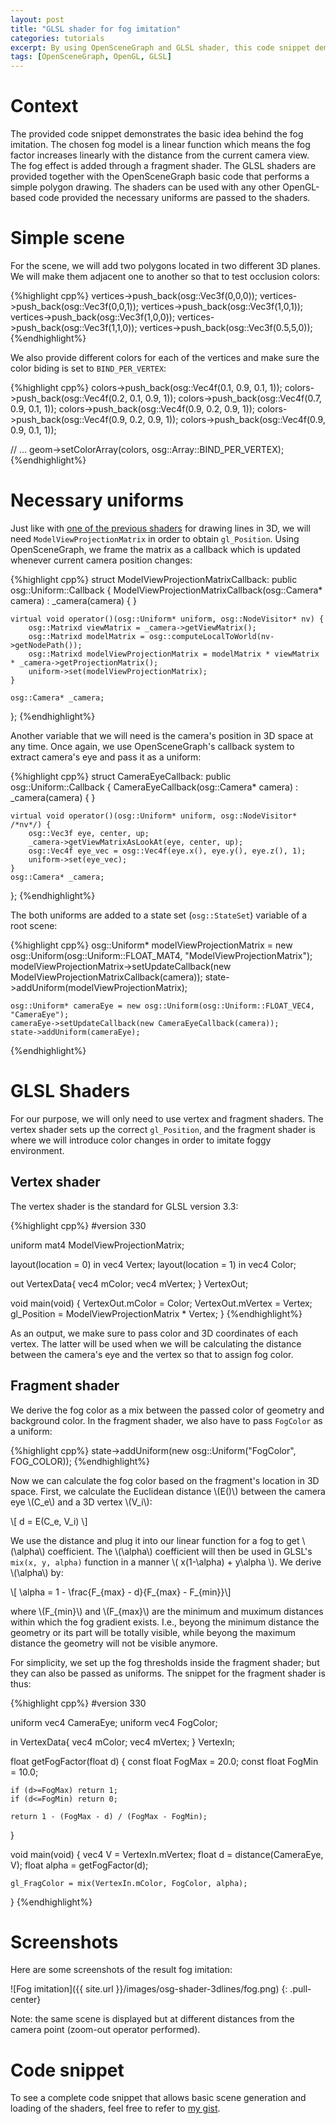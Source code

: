 ```yaml
---
layout: post
title: "GLSL shader for fog imitation"
categories: tutorials
excerpt: By using OpenSceneGraph and GLSL shader, this code snippet demonstrates a simplest way to add a fog effect to your geometries by diluting geometry's color into the background color. 
tags: [OpenSceneGraph, OpenGL, GLSL]
---
```


# Context

The provided code snippet demonstrates the basic idea behind the fog imitation. The chosen fog model is a linear function which means the fog factor increases linearly with the distance from the current camera view. The fog effect is added through a fragment shader. The GLSL shaders are provided together with the OpenSceneGraph basic code that performs a simple polygon drawing. The shaders can be used with any other OpenGL-based code provided the necessary uniforms are passed to the shaders.

# Simple scene 

For the scene, we will add two polygons located in two different 3D planes. We will make them adjacent one to another so that to test occlusion colors:

{%highlight cpp%}
vertices->push_back(osg::Vec3f(0,0,0));
vertices->push_back(osg::Vec3f(0,0,1));
vertices->push_back(osg::Vec3f(1,0,1));
vertices->push_back(osg::Vec3f(1,0,0));
vertices->push_back(osg::Vec3f(1,1,0));
vertices->push_back(osg::Vec3f(0.5,5,0));
{%endhighlight%}

We also provide different colors for each of the vertices and make sure the color biding is set to `BIND_PER_VERTEX`:

{%highlight cpp%}
colors->push_back(osg::Vec4f(0.1, 0.9, 0.1, 1));
colors->push_back(osg::Vec4f(0.2, 0.1, 0.9, 1));
colors->push_back(osg::Vec4f(0.7, 0.9, 0.1, 1));
colors->push_back(osg::Vec4f(0.9, 0.2, 0.9, 1));
colors->push_back(osg::Vec4f(0.9, 0.2, 0.9, 1));
colors->push_back(osg::Vec4f(0.9, 0.9, 0.1, 1));

// ...
geom->setColorArray(colors, osg::Array::BIND_PER_VERTEX);
{%endhighlight%}

# Necessary uniforms 

Just like with [one of the previous shaders](http://vicrucann.github.io/tutorials/osg-shader-3dlines/) for drawing lines in 3D, we will need `ModelViewProjectionMatrix` in order to obtain `gl_Position`. Using OpenSceneGraph, we frame the matrix as a callback which is updated whenever current camera position changes: 

{%highlight cpp%}
struct ModelViewProjectionMatrixCallback: public osg::Uniform::Callback
{
    ModelViewProjectionMatrixCallback(osg::Camera* camera) :
            _camera(camera) {
    }

    virtual void operator()(osg::Uniform* uniform, osg::NodeVisitor* nv) {
        osg::Matrixd viewMatrix = _camera->getViewMatrix();
        osg::Matrixd modelMatrix = osg::computeLocalToWorld(nv->getNodePath());
        osg::Matrixd modelViewProjectionMatrix = modelMatrix * viewMatrix * _camera->getProjectionMatrix();
        uniform->set(modelViewProjectionMatrix);
    }

    osg::Camera* _camera;
};
{%endhighlight%}

Another variable that we will need is the camera's position in 3D space at any time. Once again, we use OpenSceneGraph's callback system to extract camera's eye and pass it as a uniform:

{%highlight cpp%}
struct CameraEyeCallback: public osg::Uniform::Callback
{
    CameraEyeCallback(osg::Camera* camera) :
            _camera(camera) {
    }

    virtual void operator()(osg::Uniform* uniform, osg::NodeVisitor* /*nv*/) {
        osg::Vec3f eye, center, up;
        _camera->getViewMatrixAsLookAt(eye, center, up);
        osg::Vec4f eye_vec = osg::Vec4f(eye.x(), eye.y(), eye.z(), 1);
        uniform->set(eye_vec);
    }
    osg::Camera* _camera;
};
{%endhighlight%}

The both uniforms are added to a state set (`osg::StateSet`) variable of a root scene:

{%highlight cpp%}
osg::Uniform* modelViewProjectionMatrix = new osg::Uniform(osg::Uniform::FLOAT_MAT4, "ModelViewProjectionMatrix");
    modelViewProjectionMatrix->setUpdateCallback(new ModelViewProjectionMatrixCallback(camera));
    state->addUniform(modelViewProjectionMatrix);

    osg::Uniform* cameraEye = new osg::Uniform(osg::Uniform::FLOAT_VEC4, "CameraEye");
    cameraEye->setUpdateCallback(new CameraEyeCallback(camera));
    state->addUniform(cameraEye);
{%endhighlight%}

# GLSL Shaders

For our purpose, we will only need to use vertex and fragment shaders. The vertex shader sets up the correct `gl_Position`, and the fragment shader is where we will introduce color changes in order to imitate foggy environment.

## Vertex shader

The vertex shader is the standard for GLSL version 3.3:

{%highlight cpp%}
#version 330

uniform mat4 ModelViewProjectionMatrix;

layout(location = 0) in vec4 Vertex;
layout(location = 1) in vec4 Color;

out VertexData{
    vec4 mColor;
    vec4 mVertex;
} VertexOut;

void main(void)
{
    VertexOut.mColor = Color;
    VertexOut.mVertex = Vertex;
    gl_Position = ModelViewProjectionMatrix * Vertex;
}
{%endhighlight%}

As an output, we make sure to pass color and 3D coordinates of each vertex. The latter will be used when we will be calculating the distance between the camera's eye and the vertex so that to assign fog color.

## Fragment shader

We derive the fog color as a mix between the passed color of geometry and background color. In the fragment shader, we also have to pass `FogColor` as a uniform:

{%highlight cpp%}
state->addUniform(new osg::Uniform("FogColor", FOG_COLOR));
{%endhighlight%}

Now we can calculate the fog color based on the fragment's location in 3D space. First, we calculate the Euclidean distance \\(E()\\) between the camera eye \\(C_e\\) and a 3D vertex \\(V_i\\):

\\[ d = E(C_e, V_i) \\]

We use the distance and plug it into our linear function for a fog to get \\(\alpha\\) coefficient. The \\(\alpha\\) coefficient will then be used in GLSL's `mix(x, y, alpha)` function in a manner \\( x(1-\alpha) + y\alpha \\). We derive \\(\alpha\\) by:

\\[ \alpha = 1 - \frac{F_{max} - d}{F_{max} - F_{min}}\\]

where \\(F_{min}\\) and \\(F_{max}\\) are the minimum and muximum distances within which the fog gradient exists. I.e., beyong the minimum distance the geometry or its part will be totally visible, while beyong the maximum distance the geometry will not be visible anymore. 

For simplicity, we set up the fog thresholds inside the fragment shader; but they can also be passed as uniforms. The snippet for the fragment shader is thus:

{%highlight cpp%}
#version 330

uniform vec4 CameraEye;
uniform vec4 FogColor;

in VertexData{
    vec4 mColor;
    vec4 mVertex;
} VertexIn;

float getFogFactor(float d)
{
    const float FogMax = 20.0;
    const float FogMin = 10.0;

    if (d>=FogMax) return 1;
    if (d<=FogMin) return 0;

    return 1 - (FogMax - d) / (FogMax - FogMin);
}

void main(void)
{
    vec4 V = VertexIn.mVertex;
    float d = distance(CameraEye, V);
    float alpha = getFogFactor(d);

    gl_FragColor = mix(VertexIn.mColor, FogColor, alpha);
}
{%endhighlight%}

# Screenshots

Here are some screenshots of the result fog imitation:

![Fog imitation]({{ site.url }}/images/osg-shader-3dlines/fog.png)
{: .pull-center}

Note: the same scene is displayed but at different distances from the camera point (zoom-out operator performed).

# Code snippet

To see a complete code snippet that allows basic scene generation and loading of the shaders, feel free to refer to [my gist](https://gist.github.com/vicrucann/3214c150012c6816c487a451a12590fe). 

